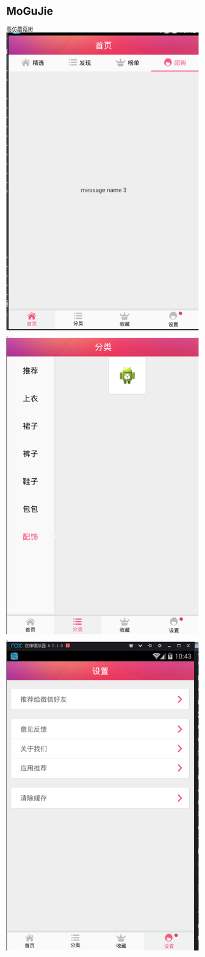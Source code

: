 # MoGuJie
高仿蘑菇街
![高仿蘑菇街](https://github.com/2223512468/MoGuJie/blob/master/sample/1.png),
![高仿蘑菇街](https://github.com/2223512468/MoGuJie/blob/master/sample/2.png),
![高仿蘑菇街](https://github.com/2223512468/MoGuJie/blob/master/sample/3.png)
